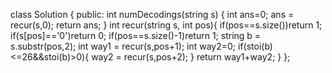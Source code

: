 class Solution {
public:
int numDecodings(string s) {
int ans=0;
ans = recur(s,0);
return ans;
}
int recur(string s, int pos){
if(pos==s.size())return 1;
if(s[pos]=='0')return 0;
if(pos==s.size()-1)return 1;
string b = s.substr(pos,2);
int way1 = recur(s,pos+1);
int way2=0;
if(stoi(b)<=26&&stoi(b)>0){
way2 = recur(s,pos+2);
}
return way1+way2;
}
};